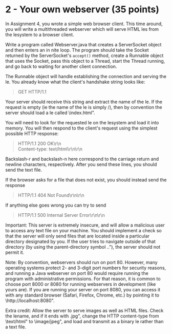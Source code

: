 
# 2 -	Your own webserver (35 points)

In Assignment 4, you wrote a simple web browser client. This time around, you will write a multithreaded webserver which will serve HTML les from the lesystem to a browser client. 

Write a program called Webserver.java that creates a ServerSocket object and then enters an in nite loop. 
The program should take the Socket returned by the ServerSocket's `accept()` method, create a Runnable object that uses the Socket, pass this object to a Thread, start the Thread running, and go back to waiting for another client connection.

The Runnable object will handle establishing the connection and serving the le. You already know what the client's handshake string looks like:

> GET <filename> HTTP/1.1

Your server should receive this string and extract the name of the le. If the request is empty (ie the name of the le is simply /), then by convention the server should load a le called \index.html".

You will need to look for the requested le on the lesystem and load it into memory. You will then respond to the client's request using the simplest possible HTTP response:

>HTTP/1.1 200 OK\r\n  
>Content-type: text/html\r\n\r\n

Backslash-r and backslash-n here correspond to the carriage return and newline characters, respectively. After you send these lines, you should send the text file.

If the browser asks for a	file that does not exist, you should instead send the response

>HTTP/1.1 404 Not Found\r\n\r\n

If anything else goes wrong you can try to send

>HTTP/1.1 500 Internal Server Error\r\n\r\n

Important: This server is extremely insecure, and will allow a malicious user to access any text file on your machine. You should implement a check so that the server will only send files that are located inside a particular directory designated by you. If the user tries to navigate outside of that directory (by using the parent-directory symbol \.."), the server should not permit it.

Note: By convention, webservers should run on port 80. However, many operating systems protect 2- and 3-digit port numbers for security reasons, and running a Java webserver on port 80 would require running the program with administrative permissions. For that reason, it is common to choose port 8000 or 8080 for running webservers in development (like yours are). 
If you are running your server on port 8080, you can access it with any standard browser (Safari, Firefox, Chrome, etc.) by pointing it to \http://localhost:8080".

Extra credit: Allow the server to serve images as well as HTML files. Check the lename, and if it ends with \.jpg", change the HTTP content-type from \text/html" to \image/jpeg", and load and transmit as a binary le rather than a text file.
